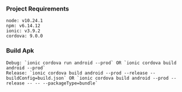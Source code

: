  ### Project Requirements
    node: v10.24.1
    npm: v6.14.12
    ionic: v3.9.2
    cordova: 9.0.0
### Build Apk
    Debug: `ionic cordova run android --prod` OR `ionic cordova build android --prod`
    Release: `ionic cordova build android --prod --release --buildConfig=build.json` OR `ionic cordova build android --prod --release -- -- --packageType=bundle`